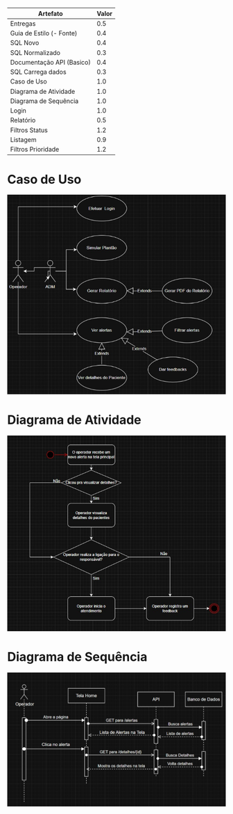 | Artefato                 | Valor |
|--------------------------|-------|
| Entregas                 | 0.5   |
| Guia de Estilo (- Fonte) | 0.4   |
| SQL Novo                 | 0.4   |
| SQL Normalizado          | 0.3   |
| Documentação API (Basico)| 0.4   |
| SQL Carrega dados        | 0.3   |
| Caso de Uso              | 1.0   |
| Diagrama de Atividade    | 1.0   |
| Diagrama de Sequência    | 1.0   |
| Login                    | 1.0   |
| Relatório                | 0.5   |
| Filtros Status           | 1.2   |
| Listagem                 | 0.9   |
| Filtros Prioridade       | 1.2   |

# Caso de Uso

<img src="../imgs/caso-de-uso.png" />

# Diagrama de Atividade

<img src="../imgs/diagrama-de-atividade.png" />

# Diagrama de Sequência

<img src="../imgs/diagrama-de-sequencia.png" />